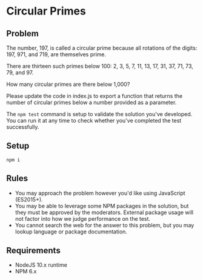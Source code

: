 # Circular Primes

## Problem
The number, 197, is called a circular prime because all rotations of the digits: 197, 971, and 719, are themselves prime.

There are thirteen such primes below 100: 2, 3, 5, 7, 11, 13, 17, 31, 37, 71, 73, 79, and 97.

How many circular primes are there below 1,000?

Please update the code in index.js to export a function that returns the number of circular primes below a number provided as a parameter.

The `npm test` command is setup to validate the solution you've developed. You can run it at any time to check whether you've completed the test successfully.

## Setup
`npm i`

## Rules
* You may approach the problem however you'd like using JavaScript (ES2015+).
* You may be able to leverage some NPM packages in the solution, but they must be approved by the moderators. External package usage will not factor into how we judge performance on the test.
* You cannot search the web for the answer to this problem, but you may lookup language or package documentation.

## Requirements
* NodeJS 10.x runtime
* NPM 6.x